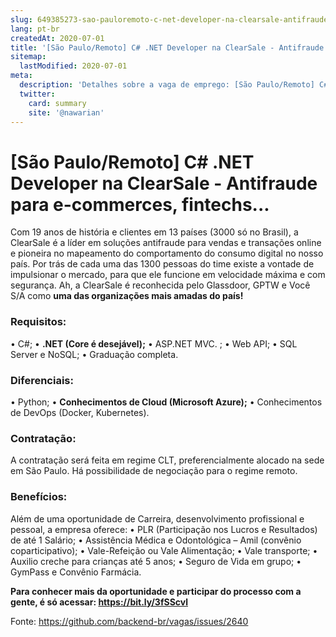 ```yaml
---
slug: 649385273-sao-pauloremoto-c-net-developer-na-clearsale-antifraude-para-e-commerces-fintechs
lang: pt-br
createdAt: 2020-07-01
title: '[São Paulo/Remoto] C# .NET Developer na ClearSale - Antifraude para e-commerces, fintechs... - Vaga de Emprego'
sitemap:
  lastModified: 2020-07-01
meta:
  description: 'Detalhes sobre a vaga de emprego: [São Paulo/Remoto] C# .NET Developer na ClearSale - Antifraude para e-commerces, fintechs...'
  twitter:
    card: summary
    site: '@nawarian'
---
```


# [São Paulo/Remoto] C# .NET Developer na ClearSale - Antifraude para e-commerces, fintechs...

Com 19 anos de história e clientes em 13 países (3000 só no Brasil), a ClearSale é a líder em soluções antifraude para vendas e transações online e pioneira no mapeamento do comportamento do consumo digital no nosso país. Por trás de cada uma das 1300 pessoas do time existe a vontade de impulsionar o mercado, para que ele funcione em velocidade máxima e com segurança. Ah, a ClearSale é reconhecida pelo Glassdoor, GPTW e Você S/A como **uma das organizações mais amadas do país!**

### Requisitos:
• C#;
• **.NET (Core é desejável);**
• ASP.NET MVC. ;
• Web API;
• SQL Server e NoSQL;
• Graduação completa.

### Diferenciais: 
• Python; 
• **Conhecimentos de Cloud (Microsoft Azure);**
• Conhecimentos de DevOps (Docker, Kubernetes).

### Contratação:
A contratação será feita em regime CLT, preferencialmente alocado na sede em São Paulo. Há possibilidade de negociação para o regime remoto.

### Benefícios:
Além de uma oportunidade de Carreira, desenvolvimento profissional e pessoal, a empresa oferece:
• PLR (Participação nos Lucros e Resultados) de até 1 Salário;
• Assistência Médica e Odontológica – Amil (convênio coparticipativo);
• Vale-Refeição ou Vale Alimentação;
• Vale transporte;
• Auxilio creche para crianças até 5 anos;
• Seguro de Vida em grupo;
• GymPass e Convênio Farmácia.

**Para conhecer mais da oportunidade e participar do processo com a gente, é só acessar: https://bit.ly/3fSScvl**

Fonte: https://github.com/backend-br/vagas/issues/2640